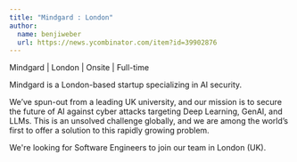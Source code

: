 ```yaml
---
title: "Mindgard : London"
author:
  name: benjiweber
  url: https://news.ycombinator.com/item?id=39902876
---
```

Mindgard | London | Onsite | Full-time

Mindgard is a London-based startup specializing in AI security.

We’ve spun-out from a leading UK university, and our mission is to secure the future of AI against cyber attacks targeting Deep Learning, GenAI, and LLMs. This is an unsolved challenge globally, and we are among the world’s first to offer a solution to this rapidly growing problem.

We&#x27;re looking for Software Engineers to join our team in London (UK).
